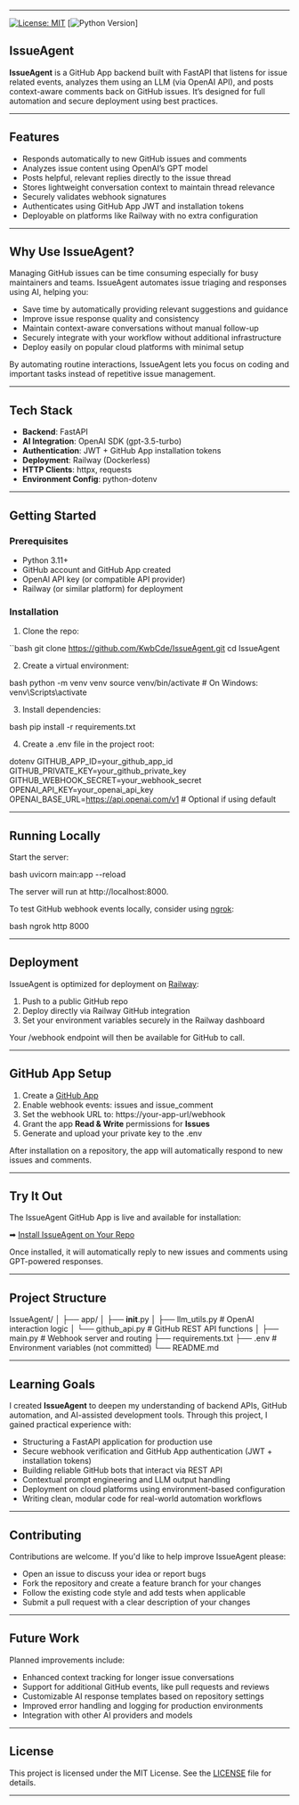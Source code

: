 
---

[![License: MIT](https://img.shields.io/badge/License-MIT-green.svg)](./LICENSE)
[![Python Version](https://img.shields.io/badge/python-3.11+-blue.svg)]

## IssueAgent

**IssueAgent** is a GitHub App backend built with FastAPI that listens for issue related events, analyzes them using an LLM (via OpenAI API), and posts context-aware comments back on GitHub issues. It’s designed for full automation and secure deployment using best practices.

---

## Features

* Responds automatically to new GitHub issues and comments
* Analyzes issue content using OpenAI’s GPT model
* Posts helpful, relevant replies directly to the issue thread
* Stores lightweight conversation context to maintain thread relevance
* Securely validates webhook signatures
* Authenticates using GitHub App JWT and installation tokens
* Deployable on platforms like Railway with no extra configuration

---

## Why Use IssueAgent?

Managing GitHub issues can be time consuming especially for busy maintainers and teams. IssueAgent automates issue triaging and responses using AI, helping you:

- Save time by automatically providing relevant suggestions and guidance
- Improve issue response quality and consistency
- Maintain context-aware conversations without manual follow-up
- Securely integrate with your workflow without additional infrastructure
- Deploy easily on popular cloud platforms with minimal setup

By automating routine interactions, IssueAgent lets you focus on coding and important tasks instead of repetitive issue management.

---

## Tech Stack

* **Backend**: FastAPI
* **AI Integration**: OpenAI SDK (gpt-3.5-turbo)
* **Authentication**: JWT + GitHub App installation tokens
* **Deployment**: Railway (Dockerless)
* **HTTP Clients**: httpx, requests
* **Environment Config**: python-dotenv

---

## Getting Started

### Prerequisites

* Python 3.11+
* GitHub account and GitHub App created
* OpenAI API key (or compatible API provider)
* Railway (or similar platform) for deployment

### Installation

1. Clone the repo:

   
``bash
   git clone https://github.com/KwbCde/IssueAgent.git
   cd IssueAgent


2. Create a virtual environment:

   
bash
   python -m venv venv
   source venv/bin/activate  # On Windows: venv\Scripts\activate


3. Install dependencies:

   
bash
   pip install -r requirements.txt


4. Create a .env file in the project root:

   
dotenv
   GITHUB_APP_ID=your_github_app_id
   GITHUB_PRIVATE_KEY=your_github_private_key
   GITHUB_WEBHOOK_SECRET=your_webhook_secret
   OPENAI_API_KEY=your_openai_api_key
   OPENAI_BASE_URL=https://api.openai.com/v1  # Optional if using default


---

## Running Locally

Start the server:

bash
uvicorn main:app --reload


The server will run at http://localhost:8000.

To test GitHub webhook events locally, consider using [ngrok](https://ngrok.com/):

bash
ngrok http 8000


---

## Deployment

IssueAgent is optimized for deployment on [Railway](https://railway.app):

1. Push to a public GitHub repo
2. Deploy directly via Railway GitHub integration
3. Set your environment variables securely in the Railway dashboard

Your /webhook endpoint will then be available for GitHub to call.

---

## GitHub App Setup

1. Create a [GitHub App](https://github.com/settings/apps)
2. Enable webhook events: issues and issue_comment
3. Set the webhook URL to: https://your-app-url/webhook
4. Grant the app **Read & Write** permissions for **Issues**
5. Generate and upload your private key to the .env

After installation on a repository, the app will automatically respond to new issues and comments.

---

## Try It Out
The IssueAgent GitHub App is live and available for installation:

➡ [Install IssueAgent on Your Repo](https://github.com/apps/issueagent)

Once installed, it will automatically reply to new issues and comments using GPT-powered responses.

---

## Project Structure

IssueAgent/
│
├── app/
│   ├── __init__.py
│   ├── llm_utils.py        # OpenAI interaction logic
│   └── github_api.py       # GitHub REST API functions
│
├── main.py                 # Webhook server and routing
├── requirements.txt
├── .env                    # Environment variables (not committed)
└── README.md


---

## Learning Goals

I created **IssueAgent** to deepen my understanding of backend APIs, GitHub automation, and AI-assisted development tools. Through this project, I gained practical experience with:

* Structuring a FastAPI application for production use
* Secure webhook verification and GitHub App authentication (JWT + installation tokens)
* Building reliable GitHub bots that interact via REST API
* Contextual prompt engineering and LLM output handling
* Deployment on cloud platforms using environment-based configuration
* Writing clean, modular code for real-world automation workflows

---

## Contributing

Contributions are welcome. If you'd like to help improve IssueAgent please:

- Open an issue to discuss your idea or report bugs
- Fork the repository and create a feature branch for your changes
- Follow the existing code style and add tests when applicable
- Submit a pull request with a clear description of your changes

---

## Future Work

Planned improvements include:

- Enhanced context tracking for longer issue conversations
- Support for additional GitHub events, like pull requests and reviews
- Customizable AI response templates based on repository settings
- Improved error handling and logging for production environments
- Integration with other AI providers and models

---

## License

This project is licensed under the MIT License. See the [LICENSE](./LICENSE) file for details.

---

